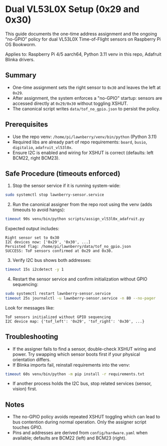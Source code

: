 # Dual VL53L0X Setup (0x29 and 0x30)

This guide documents the one-time address assignment and the ongoing “no-GPIO” policy for dual VL53L0X Time-of-Flight sensors on Raspberry Pi OS Bookworm.

Applies to: Raspberry Pi 4/5 aarch64, Python 3.11 venv in this repo, Adafruit Blinka drivers.

## Summary

- One-time assignment sets the right sensor to `0x30` and leaves the left at `0x29`.
- After assignment, the system enforces a "no-GPIO" startup: sensors are accessed directly at `0x29/0x30` without toggling XSHUT.
- The canonical script writes `data/tof_no_gpio.json` to persist the policy.

## Prerequisites

- Use the repo venv: `/home/pi/lawnberry/venv/bin/python` (Python 3.11)
- Required libs are already part of repo requirements: `board`, `busio`, `digitalio`, `adafruit_vl53l0x`.
- Ensure I2C is enabled and wiring for XSHUT is correct (defaults: left BCM22, right BCM23).

## Safe Procedure (timeouts enforced)

1) Stop the sensor service if it is running system-wide:

```bash
sudo systemctl stop lawnberry-sensor.service
```

2) Run the canonical assigner from the repo root using the venv (adds timeouts to avoid hangs):

```bash
timeout 90s venv/bin/python scripts/assign_vl53l0x_adafruit.py
```

Expected output includes:

```
Right sensor set to 0x30
I2C devices now: ['0x29', '0x30', ...]
Persisted flag: /home/pi/lawnberry/data/tof_no_gpio.json
SUCCESS: ToF sensors confirmed at 0x29 and 0x30.
```

3) Verify I2C bus shows both addresses:

```bash
timeout 15s i2cdetect -y 1
```

4) Restart the sensor service and confirm initialization without GPIO sequencing:

```bash
sudo systemctl restart lawnberry-sensor.service
timeout 25s journalctl -u lawnberry-sensor.service -n 80 --no-pager
```

Look for messages like:

```
ToF sensors initialized without GPIO sequencing
I2C device map: {'tof_left': '0x29', 'tof_right': '0x30', ...}
```

## Troubleshooting

- If the assigner fails to find a sensor, double-check XSHUT wiring and power. Try swapping which sensor boots first if your physical orientation differs.
- If Blinka imports fail, reinstall requirements into the venv:

```bash
timeout 60s venv/bin/python -m pip install -r requirements.txt
```

- If another process holds the I2C bus, stop related services (sensor, vision) first.

## Notes

- The no-GPIO policy avoids repeated XSHUT toggling which can lead to bus contention during normal operation. Only the assigner script touches GPIO.
- Pins and addresses are derived from `config/hardware.yaml` when available; defaults are BCM22 (left) and BCM23 (right).

